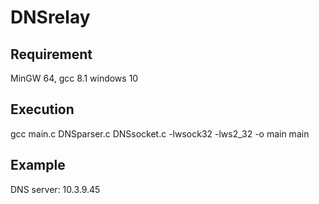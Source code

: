 # DNSrelay
## Requirement
MinGW 64, gcc 8.1
windows 10

## Execution
gcc main.c DNSparser.c DNSsocket.c -lwsock32 -lws2_32 -o main
main

## Example
DNS server: 10.3.9.45
